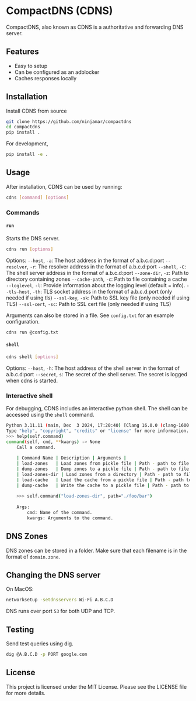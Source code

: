 # CompactDNS (CDNS)
CompactDNS, also known as CDNS is a authoritative and forwarding DNS server.

## Features
- Easy to setup
- Can be configured as an adblocker
- Caches responses locally


## Installation

Install CDNS from source
```bash
git clone https://github.com/ninjamar/compactdns
cd compactdns
pip install .
```
For development,
```bash
pip install -e .
```

## Usage

After installation, CDNS can be used by running:
```bash
cdns [command] [options]
```

### Commands

#### `run`
Starts the DNS server.
```bash
cdns run [options]
```

Options:
  `--host`, `-a`: The host address in the format of a.b.c.d:port
  `--resolver`, `-r`: The resolver address in the format of a.b.c.d:port
  `--shell`, `-C`: The shell server address in the format of a.b.c.d:port
  `--zone-dir`, `-z`: Path to directory containing zones
  `--cache-path`, `-c`: Path to file containing a cache
  `--loglevel`, `-l`: Provide information about the logging level (default = info).
  `--tls-host`, `-th`: TLS socket address in the format of a.b.c.d:port (only needed if using tls)
  `--ssl-key`, `-sk`: Path to SSL key file (only needed if using TLS)
  `--ssl-cert`, `-sc`: Path to SSL cert file (only needed if using TLS)

Arguments can also be stored in a file. See `config.txt` for an example configuration.
```bash
cdns run @config.txt
```


#### `shell`
```bash
cdns shell [options]
```

Options:
  `--host`, `-h`: The host address of the shell server in the format of a.b.c.d:port
  `--secret`, `s`: The secret of the shell server. The secret is logged when cdns is started.


### Interactive shell

For debugging, CDNS includes an interactive python shell. The shell can be accessed using the `shell` command.
```bash
Python 3.11.11 (main, Dec  3 2024, 17:20:40) [Clang 16.0.0 (clang-1600.0.26.4)] on darwin
Type "help", "copyright", "credits" or "license" for more information.
>>> help(self.command)
command(self, cmd, **kwargs) -> None
    Call a command.
    
    | Command Name | Description | Arguments |
    | load-zones   | Load zones from pickle file | Path - path to file |
    | dump-zones   | Dump zones to a pickle file | Path - path to file |
    | load-zones-dir | Load zones from a directory | Path - path to file |
    | load-cache   | Load the cache from a pickle file | Path - path to file |
    | dump-cache   | Write the cache to a pickle file | Path - path to file |
    
    >>> self.command("load-zones-dir", path="./foo/bar")
    
    Args:
        cmd: Name of the command.
        kwargs: Arguments to the command.
```

## DNS Zones

DNS zones can be stored in a folder. Make sure that each filename is in the format of `domain.zone`.

## Changing the DNS server

On MacOS:
```bash
networksetup -setdnsservers Wi-Fi A.B.C.D
```

DNS runs over port `53` for both UDP and TCP.

## Testing

Send test queries using dig.
```bash
dig @A.B.C.D -p PORT google.com
```

## License

This project is licensed under the MIT License. Please see the LICENSE file for more details.